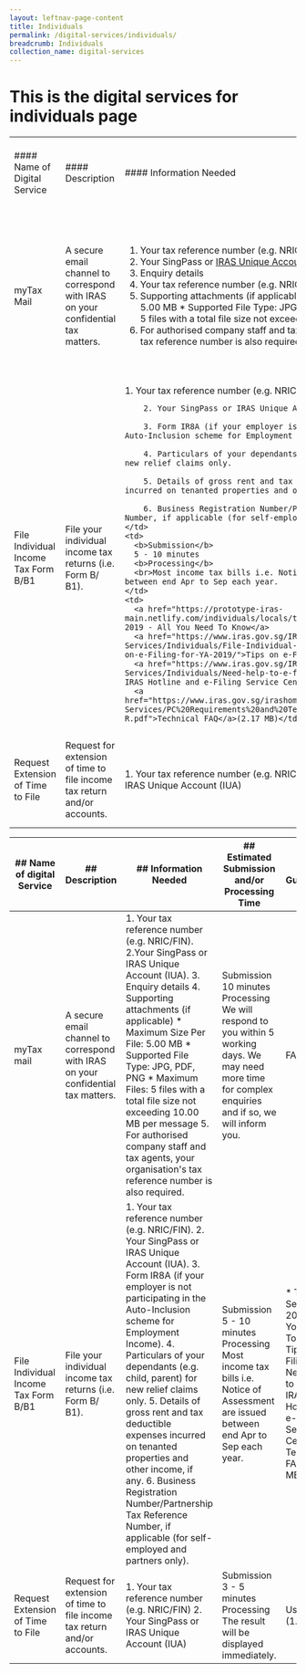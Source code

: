 ```yaml
---
layout: leftnav-page-content
title: Individuals
permalink: /digital-services/individuals/
breadcrumb: Individuals
collection_name: digital-services
---
```


# This is the digital services for individuals page

<table>
  <tr>
    <td>#### Name of Digital Service</td>
    <td>#### Description</td>
    <td>#### Information Needed</td>
    <td>#### Estimated Submission and/or Processing Time</td>
    <td>#### Guides/FAQ</td>
  </tr>
  <tr>
    <td>myTax Mail</td>
    <td>A secure email channel to correspond with IRAS on your confidential tax matters.</td>
    <td>
      <ol>
        <li>
          Your tax reference number (e.g. NRIC/FIN)
        </li>
         <li>
           Your SingPass or <a href="https://www.iras.gov.sg/irashome/iras2fa.aspx">IRAS Unique Account (IUA)</a>
        </li>
         <li>
          Enquiry details
        </li>
         <li>
          Your tax reference number (e.g. NRIC/FIN)
        </li>
        <li>
          Supporting attachments (if applicable)  
          * Maximum Size Per File: 5.00 MB 
          * Supported File Type: JPG, PDF, PNG
          * Maximum Files: 5 files with a total file size not exceeding 10.00 MB per message 
        </li>
        <li>
          For authorised company staff and tax agents, your organisation's tax reference number is also required
        </li>
      </ol> 
    </td>
    <td>
      <b>Submission</b> 
      10 minutes
      <b>Processing</b>
      <br>We will respond to you within 5 working days. We may need more time for complex enquiries and if so, we will inform you. </td>
    <td> 
      <a href="https://www.iras.gov.sg/IRASHome/uploadedFiles/IRASHome/e-Services/myTax%20Mail_FAQ.pdf">FAQ</a>(837 KB)
    </td>
  </tr>
  <tr>
    <td>File Individual Income Tax Form B/B1</td>
    <td>File your individual income tax returns (i.e. Form B/ B1).</td>
    <td>1. Your tax reference number (e.g. NRIC/FIN).
      
        2. Your SingPass or IRAS Unique Account (IUA).
        
        3. Form IR8A (if your employer is not participating in the Auto-Inclusion scheme for Employment Income).
        
        4. Particulars of your dependants (e.g. child, parent) for new relief claims only.
        
        5. Details of gross rent and tax deductible expenses incurred on tenanted properties and other income, if any.
        
        6. Business Registration Number/Partnership Tax Reference Number, if applicable (for self-employed and partners only).</td>
    <td>
      <b>Submission</b>
      5 - 10 minutes
      <b>Processing</b> 
      <br>Most income tax bills i.e. Notice of Assessment are issued between end Apr to Sep each year. 
    </td>
    <td>
      <a href="https://prototype-iras-main.netlify.com/individuals/locals/taxseason2019/">Tax Season 2019 - All You Need To Know</a>
      <a href="https://www.iras.gov.sg/IRASHome/e-Services/Individuals/File-Individual-Income-Tax-Form-B1-B/Tips-on-e-Filing-for-YA-2019/">Tips on e-Filing</a> 
      <a href="https://www.iras.gov.sg/IRASHome/e-Services/Individuals/Need-help-to-e-file/">Need help to e-File: IRAS Hotline and e-Filing Service Centre</a>
      <a href="https://www.iras.gov.sg/irashome/uploadedFiles/IRASHome/e-Services/PC%20Requirements%20and%20Technical%20Issues-R.pdf">Technical FAQ</a>(2.17 MB)</td>
  </tr>
  <tr>
    <td>Request Extension of Time to File</td>
    <td>Request for extension of time to file income tax return and/or accounts.</td>
    <td>1. Your tax reference number (e.g. NRIC/FIN)
        2. Your SingPass or  IRAS Unique Account (IUA)</td>
    <td>
      <b>Submission</b> 
      3 - 5 minutes
      <b>Processing</b>
      <br>The result will be displayed immediately.
    </td>
    <td>
      <a href="https://www.iras.gov.sg/irashome/uploadedFiles/IRASHome/Individuals/Extension%20of%20Time%20to%20File.pdf">User Guide</a>(1.12 MB)
    </td>
    </tr>
 </table>
 
| ## Name of digital Service           | ## Description                                                                   | ## Information Needed                                                                                                                                                                                                                                                                                                                                                                                                                                                                                                               | ## Estimated Submission and/or Processing Time                                                                                                                | ## Guides/FAQ                                                                                                                                              |
|--------------------------------------|----------------------------------------------------------------------------------|-------------------------------------------------------------------------------------------------------------------------------------------------------------------------------------------------------------------------------------------------------------------------------------------------------------------------------------------------------------------------------------------------------------------------------------------------------------------------------------------------------------------------------------|---------------------------------------------------------------------------------------------------------------------------------------------------------------|------------------------------------------------------------------------------------------------------------------------------------------------------------|
| myTax mail                           | A secure email channel to correspond with IRAS on your confidential tax matters. | 1. Your tax reference number (e.g. NRIC/FIN).  2.Your SingPass or  IRAS Unique Account (IUA).  3. Enquiry details  4. Supporting attachments (if applicable) * Maximum Size Per File: 5.00 MB  * Supported File Type: JPG, PDF, PNG * Maximum Files: 5 files with a total file size not exceeding 10.00 MB per message   5. For authorised company staff and tax agents, your organisation's tax reference number is also required.                                                                                                 | Submission  10 minutes  Processing   We will respond to you within 5 working days. We may need more time for complex enquiries and if so, we will inform you. | FAQ                                                                                                                                                        |
| File Individual Income Tax Form B/B1 | File your individual income tax returns (i.e. Form B/ B1).                       | 1. Your tax reference number (e.g. NRIC/FIN).  2. Your SingPass or IRAS Unique Account (IUA).  3. Form IR8A (if your employer is not participating in the Auto-Inclusion scheme for Employment Income).  4. Particulars of your dependants (e.g. child, parent) for new relief claims only.  5. Details of gross rent and tax deductible expenses incurred on tenanted properties and other income, if any.  6. Business Registration Number/Partnership Tax Reference Number, if applicable (for self-employed and partners only). | Submission  5 - 10 minutes   Processing  Most income tax bills i.e. Notice of Assessment are issued between end Apr to Sep each year.                         | * Tax Season 2019 - All You Need To Know   * Tips on e-Filing   * Need help to e-File: IRAS Hotline and e-Filing Service Centre * Technical FAQ  (2.17 MB) |
| Request Extension of Time to File    | Request for extension of time to file income tax return and/or accounts.         | 1. Your tax reference number (e.g. NRIC/FIN)  2. Your SingPass or  IRAS Unique Account (IUA)                                                                                                                                                                                                                                                                                                                                                                                                                                        | Submission 3 - 5 minutes   Processing The result will be displayed immediately.                                                                               | User Guide (1.12 MB)                                                                                                                                       |
